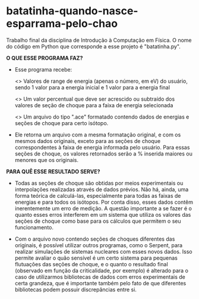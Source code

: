 # batatinha-quando-nasce-esparrama-pelo-chao

Trabalho final da disciplina de Introdução à Computação em Física.
O nome do código em Python que corresponde a esse projeto é "batatinha.py".


**O QUE ESSE PROGRAMA FAZ?**

*   Esse programa recebe:

      <> Valores de range de energia (apenas o número, em eV) do usuário, sendo 1 valor para a energia inicial e 1 valor para a energia final
      
      <> Um valor percentual que deve ser acrescido ou subtraído dos valores de seção de choque para a faixa de energia selecionada
      
      <> Um arquivo do tipo ".ace" formatado contendo dados de energias e seções de choque para certo isótopo.

*   Ele retorna um arquivo com a mesma formatação original, e com os mesmos dados originais, exceto para as seções de choque correspondentes à faixa de energia informada pelo usuário. Para essas seções de choque, os valores retornados serão a % inserida maiores ou menores que os originais.


**PARA QUÊ ESSE RESULTADO SERVE?**

*    Todas as seções de choque são obtidas por meios experimentais ou interpolações realizadas através de dados prévios. Não há, ainda, uma forma teórica de calculá-las, especialmente para todas as faixas de energias e para todos os isótopos. Por conta disso, esses dados contêm inerentemente um erro de medição. A questão importante a se fazer é o quanto esses erros interferem em um sistema que utiliza os valores das seções de choque como base para os cálculos que permitem o seu funcionamento. 

*    Com o arquivo novo contendo seções de choques diferentes das originais, é possível utilizar outros programas, como o Serpent, para realizar simulações de sistemas nucleares com esses novos dados. Isso permite avaliar o quão sensível é um certo sistema para pequenas flutuações das seções de choque, e o quanto o resultado final (observado em função da criticalidade, por exemplo) é alterado para o caso de utilizarmos bibliotecas de dados com erros experimentais de certa grandeza, que é importante também pelo fato de que diferentes bibliotecas podem possuir discrepâncias entre si.


